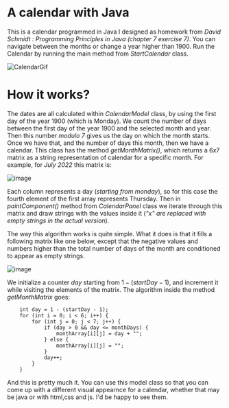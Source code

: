 # A calendar with Java

This is a calendar programmed in Java I designed as homework from *David Schmidt : Programming Principles in Java (chapter 7 exercise 7)*. You can navigate between the months or change a year higher than $1900$. Run the Calendar by running the main method from *StartCalendar* class.

![CalendarGif](https://user-images.githubusercontent.com/84543584/182487141-e417ff80-978d-4866-8044-0d785b008014.gif)

# How it works?

The dates are all calculated within *CalendarModel* class, by using the first day of the year $1900$ (which is Monday). We count the number of days between the first day of the year $1900$ and the selected month and year. Then this number *modulo 7* gives us the day on which the month starts. Once we have that, and the number of days this month, then we have a calendar. This class has the method *getMonthMatrix()*, which returns a $6x7$ matrix as a string representation of calendar for a specific month. For example, for *July 2022* this matrix is: 

![image](https://user-images.githubusercontent.com/84543584/182503080-b604927f-77f7-4748-80f7-ea55e51427d2.png)

Each column represents a day (*starting from monday*), so for this case the fourth element of the first array represents Thursday. Then in *paintComponent()* method from *CalendarPanel* class we iterate through this matrix and draw strings with the values inside it (*"x" are replaced with empty strings  in the actual version*).

The way this algorithm works is quite simple. What it does is that it fills a following matrix like one below, except that the negative values and numbers higher than the total number of days of the month are conditioned to appear as empty strings.

![image](https://user-images.githubusercontent.com/84543584/182505256-8b9b2e63-d163-4077-8ca2-993582cc2dc2.png)

We initialize a counter *day* starting from $1 -(startDay-1)$, and increment it while visiting the elements of the matrix. The algorithm inside the method *getMonthMatrix* goes:

        int day = 1 - (startDay - 1);
        for (int i = 0; i < 6; i++) {
            for (int j = 0; j < 7; j++) {
                if (day > 0 && day <= monthDays) {
                    monthArray[i][j] = day + "";
                } else {
                    monthArray[i][j] = "";
                }
                day++;
            }
        }

And this is pretty much it. You can use this model class so that you can come up with a different visual appearnce for a calendar, whether that may be java or with html,css and js. I'd be happy to see them. 
